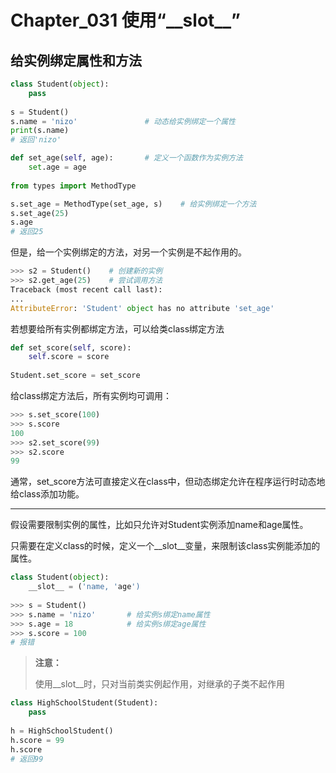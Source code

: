 # Chapter_031   使用“\_\_slot\_\_”

## 给实例绑定属性和方法

```python
class Student(object):
    pass
    
s = Student()
s.name = 'nizo'               # 动态给实例绑定一个属性
print(s.name)
# 返回'nizo'

def set_age(self, age):       # 定义一个函数作为实例方法
    set.age = age
    
from types import MethodType

s.set_age = MethodType(set_age, s)    # 给实例绑定一个方法
s.set_age(25)
s.age
# 返回25
```

但是，给一个实例绑定的方法，对另一个实例是不起作用的。

```python
>>> s2 = Student()    # 创建新的实例
>>> s2.get_age(25)    # 尝试调用方法
Traceback (most recent call last):
...
AttributeError: 'Student' object has no attribute 'set_age'
```

若想要给所有实例都绑定方法，可以给类class绑定方法

```python
def set_score(self, score):
    self.score = score
    
Student.set_score = set_score
```

给class绑定方法后，所有实例均可调用：

```python
>>> s.set_score(100)
>>> s.score
100
>>> s2.set_score(99)
>>> s2.score
99
```

通常，set_score方法可直接定义在class中，但动态绑定允许在程序运行时动态地给class添加功能。

---

假设需要限制实例的属性，比如只允许对Student实例添加name和age属性。

只需要在定义class的时候，定义一个\_\_slot\_\_变量，来限制该class实例能添加的属性。

```python
class Student(object):
    __slot__ = ('name, 'age')
    
>>> s = Student()
>>> s.name = 'nizo'       # 给实例s绑定name属性
>>> s.age = 18            # 给实例s绑定age属性
>>> s.score = 100
# 报错
````

> **注意：**
>
> 使用\_\_slot\_\_时，只对当前类实例起作用，对继承的子类不起作用


```python
class HighSchoolStudent(Student):
    pass
    
h = HighSchoolStudent()
h.score = 99
h.score
# 返回99
```
